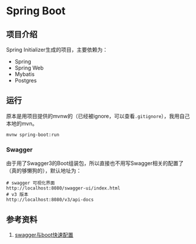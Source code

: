 # Spring Boot

## 项目介绍

Spring Initializer生成的项目，主要依赖为：

- Spring
- Spring Web
- Mybatis
- Postgres

## 运行

原本是用项目提供的mvnw的（已经被ignore，可以查看`.gitignore`），我用自己本地的mvn。

```shell
mvnw spring-boot:run
```

### Swagger

由于用了Swagger3的Boot组装包，所以直接也不用写Swagger相关的配置了（真的够懒狗的），默认地址为：

```shell
# swagger 可视化界面
http://localhost:8080/swagger-ui/index.html
# v3 版本
http://localhost:8080/v3/api-docs
```

## 参考资料

1. [swagger与boot快速配置](https://itweknow.cn/blog-site/posts/2111459879.html)